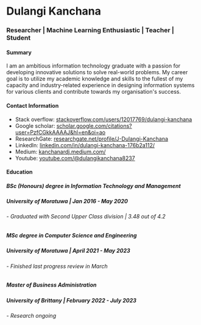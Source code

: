 # Dulangi Kanchana
### Researcher | Machine Learning Enthusiastic | Teacher | Student

#### Summary
I am an ambitious information technology graduate with a passion for developing
innovative solutions to solve real-world problems. My career goal is to utilize my
academic knowledge and skills to the fullest of my capacity and industry-related
experience in designing information systems for various clients and contribute
towards my organisation's success.

#### Contact Information
- Stack overflow: [stackoverflow.com/users/12017769/dulangi-kanchana](https://stackoverflow.com/users/12017769/dulangi-kanchana)
- Google scholar: [scholar.google.com/citations?user=PzfCGkkAAAAJ&hl=en&oi=ao](https://scholar.google.com/citations?user=PzfCGkkAAAAJ&hl=en&oi=ao)
- ResearchGate: [researchgate.net/profile/J-Dulangi-Kanchana](https://www.researchgate.net/profile/J-Dulangi-Kanchana)
- LinkedIn: [linkedin.com/in/dulangi-kanchana-176b2a112/](https://www.linkedin.com/in/dulangi-kanchana-176b2a112/)
- Medium: [kanchanardj.medium.com/](https://kanchanardj.medium.com/)
- Youtube: [youtube.com/@dulangikanchana8237](https://www.youtube.com/@dulangikanchana8237)


#### Education
##### BSc (Honours) degree in Information Technology and Management
##### University of Moratuwa | Jan 2016 - May 2020
###### - Graduated with Second Upper Class division | 3.48 out of 4.2

##### MSc degree in Computer Science and Engineering
##### University of Moratuwa | April 2021 - May 2023
###### - Finished last progress review in March

##### Master of Business Administration
##### University of Brittany | February 2022 - July 2023
###### - Research ongoing
